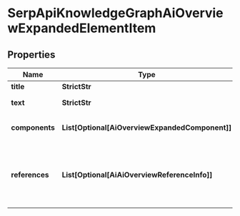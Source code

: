 # SerpApiKnowledgeGraphAiOverviewExpandedElementItem


## Properties

| Name | Type | Description | Notes |
|------------ | ------------- | ------------- | -------------|
**title** | **StrictStr** | title of the element |[optional]|
**text** | **StrictStr** | additional text of the element in SERP |[optional]|
**components** | **List[Optional[AiOverviewExpandedComponent]]** | array of components of the element |[optional]|
**references** | **List[Optional[AiAiOverviewReferenceInfo]]** | references relevant to the element<br>includes references to webpages that were used to generate the ai_overview_element |[optional]|